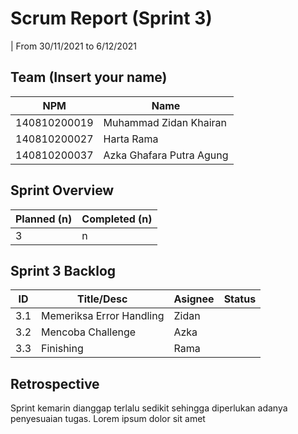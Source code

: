 # Scrum Report (Sprint 3)
| From 30/11/2021 to 6/12/2021

## Team (Insert your name)
| NPM           | Name                       |
| ------------- |----------------------------|
| 140810200019  | Muhammad Zidan Khairan     |
| 140810200027  | Harta Rama                 |
| 140810200037  | Azka Ghafara Putra Agung   |

## Sprint Overview
| Planned (n)   | Completed (n) |
| ------------- |-------------- |
| 3             | n             |

## Sprint 3 Backlog

| ID  | Title/Desc | Asignee | Status |
| --- | ---------- | ------- | ------ |
| 3.1 | Memeriksa Error Handling | Zidan |  |
| 3.2 | Mencoba Challenge | Azka |  |
| 3.3 | Finishing | Rama |  |

## Retrospective 

Sprint kemarin dianggap terlalu sedikit sehingga diperlukan adanya penyesuaian tugas. Lorem ipsum dolor sit amet

